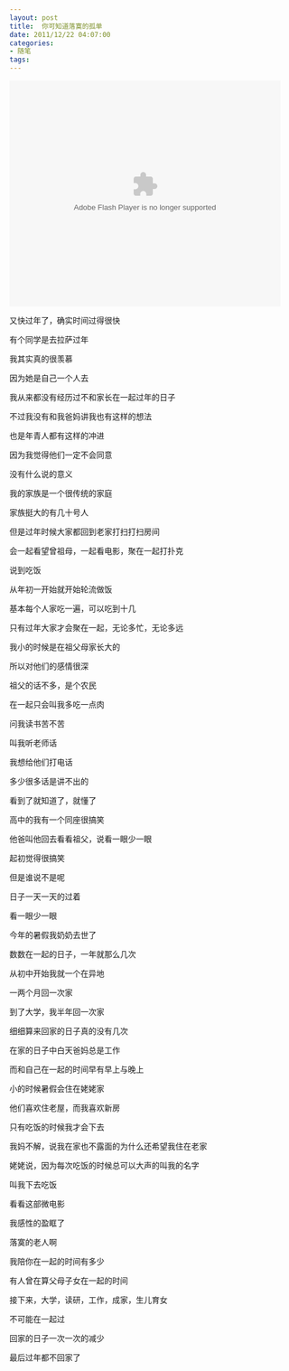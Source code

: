 ```yaml
---
layout: post
title:  你可知道落寞的孤单
date: 2011/12/22 04:07:00
categories:
- 随笔
tags:
---
```


<embed src="http://player.youku.com/player.php/sid/XMjg3MjY3MDk2/v.swf" allowFullScreen="true" quality="high" width="480" height="400" align="middle" allowScriptAccess="always" type="application/x-shockwave-flash"></embed>

又快过年了，确实时间过得很快

有个同学是去拉萨过年

我其实真的很羡慕

因为她是自己一个人去

我从来都没有经历过不和家长在一起过年的日子

不过我没有和我爸妈讲我也有这样的想法

也是年青人都有这样的冲进

因为我觉得他们一定不会同意

没有什么说的意义

我的家族是一个很传统的家庭

家族挺大的有几十号人

但是过年时候大家都回到老家打扫打扫房间

会一起看望曾祖母，一起看电影，聚在一起打扑克

说到吃饭

从年初一开始就开始轮流做饭

基本每个人家吃一遍，可以吃到十几

只有过年大家才会聚在一起，无论多忙，无论多远

我小的时候是在祖父母家长大的

所以对他们的感情很深

祖父的话不多，是个农民

在一起只会叫我多吃一点肉

问我读书苦不苦

叫我听老师话

我想给他们打电话

多少很多话是讲不出的

看到了就知道了，就懂了

高中的我有一个同座很搞笑

他爸叫他回去看看祖父，说看一眼少一眼

起初觉得很搞笑

但是谁说不是呢

日子一天一天的过着

看一眼少一眼

今年的暑假我奶奶去世了

数数在一起的日子，一年就那么几次

从初中开始我就一个在异地

一两个月回一次家

到了大学，我半年回一次家

细细算来回家的日子真的没有几次

在家的日子中白天爸妈总是工作

而和自己在一起的时间早有早上与晚上

小的时候暑假会住在姥姥家

他们喜欢住老屋，而我喜欢新房

只有吃饭的时候我才会下去

我妈不解，说我在家也不露面的为什么还希望我住在老家

姥姥说，因为每次吃饭的时候总可以大声的叫我的名字

叫我下去吃饭

看看这部微电影

我感性的盈眶了

落寞的老人啊

我陪你在一起的时间有多少

有人曾在算父母子女在一起的时间

接下来，大学，读研，工作，成家，生儿育女

不可能在一起过

回家的日子一次一次的减少

最后过年都不回家了

